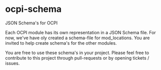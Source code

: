 # ocpi-schema
JSON Schema's for OCPI

Each OCPI module has its own representation in a JSON Schema file.
For now, we've have oly created a schema-file for mod_locations. You are invited to help create schema's for the other modules.

You are free to use these schema's in your project.
Please feel free to contribute to this project through pull-requests or by opening tickets / issues.
